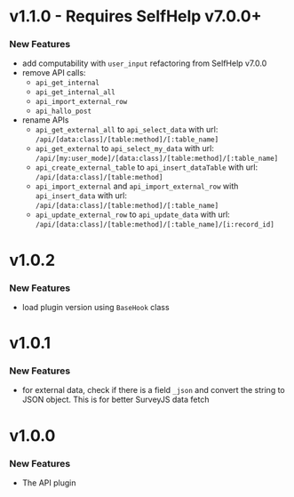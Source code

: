 # v1.1.0 - Requires SelfHelp v7.0.0+
### New Features
 - add computability with `user_input` refactoring from SelfHelp v7.0.0 
 - remove API calls:
   - `api_get_internal`
   - `api_get_internal_all`
   - `api_import_external_row`
   - `api_hallo_post`
 - rename APIs
   - `api_get_external_all` to `api_select_data` with url: `/api/[data:class]/[table:method]/[:table_name]`
   - `api_get_external` to `api_select_my_data` with url: `/api/[my:user_mode]/[data:class]/[table:method]/[:table_name]`
   - `api_create_external_table` to `api_insert_dataTable` with url: `/api/[data:class]/[table:method]`
   - `api_import_external` and `api_import_external_row` with `api_insert_data` with url: `/api/[data:class]/[table:method]/[:table_name]`
   - `api_update_external_row` to `api_update_data` with url: `/api/[data:class]/[table:method]/[:table_name]/[i:record_id]`

# v1.0.2
### New Features
 - load plugin version using `BaseHook` class 

# v1.0.1
### New Features
 - for external data, check if there is a field `_json` and convert the string to JSON object. This is for better SurveyJS data fetch

# v1.0.0

### New Features

 - The API plugin
